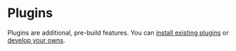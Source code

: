 # Plugins

Plugins are additional, pre-build features. You can [install existing plugins](installation.md) or [develop your owns](development.md).
